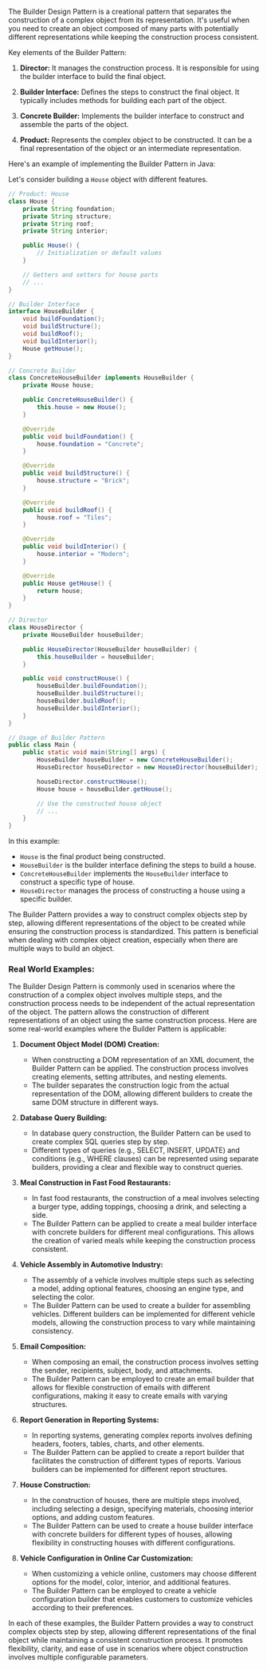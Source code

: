 The Builder Design Pattern is a creational pattern that separates the construction of a complex object from its representation. It's useful when you need to create an object composed of many parts with potentially different representations while keeping the construction process consistent.

Key elements of the Builder Pattern:

1. **Director:** It manages the construction process. It is responsible for using the builder interface to build the final object.

2. **Builder Interface:** Defines the steps to construct the final object. It typically includes methods for building each part of the object.

3. **Concrete Builder:** Implements the builder interface to construct and assemble the parts of the object.

4. **Product:** Represents the complex object to be constructed. It can be a final representation of the object or an intermediate representation.

Here's an example of implementing the Builder Pattern in Java:

Let's consider building a `House` object with different features.

```java
// Product: House
class House {
    private String foundation;
    private String structure;
    private String roof;
    private String interior;

    public House() {
        // Initialization or default values
    }

    // Getters and setters for house parts
    // ...
}

// Builder Interface
interface HouseBuilder {
    void buildFoundation();
    void buildStructure();
    void buildRoof();
    void buildInterior();
    House getHouse();
}

// Concrete Builder
class ConcreteHouseBuilder implements HouseBuilder {
    private House house;

    public ConcreteHouseBuilder() {
        this.house = new House();
    }

    @Override
    public void buildFoundation() {
        house.foundation = "Concrete";
    }

    @Override
    public void buildStructure() {
        house.structure = "Brick";
    }

    @Override
    public void buildRoof() {
        house.roof = "Tiles";
    }

    @Override
    public void buildInterior() {
        house.interior = "Modern";
    }

    @Override
    public House getHouse() {
        return house;
    }
}

// Director
class HouseDirector {
    private HouseBuilder houseBuilder;

    public HouseDirector(HouseBuilder houseBuilder) {
        this.houseBuilder = houseBuilder;
    }

    public void constructHouse() {
        houseBuilder.buildFoundation();
        houseBuilder.buildStructure();
        houseBuilder.buildRoof();
        houseBuilder.buildInterior();
    }
}

// Usage of Builder Pattern
public class Main {
    public static void main(String[] args) {
        HouseBuilder houseBuilder = new ConcreteHouseBuilder();
        HouseDirector houseDirector = new HouseDirector(houseBuilder);

        houseDirector.constructHouse();
        House house = houseBuilder.getHouse();

        // Use the constructed house object
        // ...
    }
}
```

In this example:

- `House` is the final product being constructed.
- `HouseBuilder` is the builder interface defining the steps to build a house.
- `ConcreteHouseBuilder` implements the `HouseBuilder` interface to construct a specific type of house.
- `HouseDirector` manages the process of constructing a house using a specific builder.

The Builder Pattern provides a way to construct complex objects step by step, allowing different representations of the object to be created while ensuring the construction process is standardized. This pattern is beneficial when dealing with complex object creation, especially when there are multiple ways to build an object.

### Real World Examples:

The Builder Design Pattern is commonly used in scenarios where the construction of a complex object involves multiple steps, and the construction process needs to be independent of the actual representation of the object. The pattern allows the construction of different representations of an object using the same construction process. Here are some real-world examples where the Builder Pattern is applicable:

1. **Document Object Model (DOM) Creation:**
   - When constructing a DOM representation of an XML document, the Builder Pattern can be applied. The construction process involves creating elements, setting attributes, and nesting elements.
   - The builder separates the construction logic from the actual representation of the DOM, allowing different builders to create the same DOM structure in different ways.

2. **Database Query Building:**
   - In database query construction, the Builder Pattern can be used to create complex SQL queries step by step.
   - Different types of queries (e.g., SELECT, INSERT, UPDATE) and conditions (e.g., WHERE clauses) can be represented using separate builders, providing a clear and flexible way to construct queries.

3. **Meal Construction in Fast Food Restaurants:**
   - In fast food restaurants, the construction of a meal involves selecting a burger type, adding toppings, choosing a drink, and selecting a side.
   - The Builder Pattern can be applied to create a meal builder interface with concrete builders for different meal configurations. This allows the creation of varied meals while keeping the construction process consistent.

4. **Vehicle Assembly in Automotive Industry:**
   - The assembly of a vehicle involves multiple steps such as selecting a model, adding optional features, choosing an engine type, and selecting the color.
   - The Builder Pattern can be used to create a builder for assembling vehicles. Different builders can be implemented for different vehicle models, allowing the construction process to vary while maintaining consistency.

5. **Email Composition:**
   - When composing an email, the construction process involves setting the sender, recipients, subject, body, and attachments.
   - The Builder Pattern can be employed to create an email builder that allows for flexible construction of emails with different configurations, making it easy to create emails with varying structures.

6. **Report Generation in Reporting Systems:**
   - In reporting systems, generating complex reports involves defining headers, footers, tables, charts, and other elements.
   - The Builder Pattern can be applied to create a report builder that facilitates the construction of different types of reports. Various builders can be implemented for different report structures.

7. **House Construction:**
   - In the construction of houses, there are multiple steps involved, including selecting a design, specifying materials, choosing interior options, and adding custom features.
   - The Builder Pattern can be used to create a house builder interface with concrete builders for different types of houses, allowing flexibility in constructing houses with different configurations.

8. **Vehicle Configuration in Online Car Customization:**
   - When customizing a vehicle online, customers may choose different options for the model, color, interior, and additional features.
   - The Builder Pattern can be employed to create a vehicle configuration builder that enables customers to customize vehicles according to their preferences.

In each of these examples, the Builder Pattern provides a way to construct complex objects step by step, allowing different representations of the final object while maintaining a consistent construction process. It promotes flexibility, clarity, and ease of use in scenarios where object construction involves multiple configurable parameters.